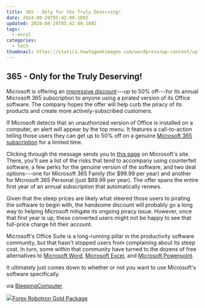 ```yaml
---
title: 365 - Only for the Truly Deserving!
date: 2024-08-28T05:42:00.189Z
updated: 2024-08-29T05:42:00.189Z
tags:
  - excel
categories:
  - tech
thumbnail: https://static1.howtogeekimages.com/wordpress/wp-content/uploads/2021/12/349e6b44.png
---
```


## 365 - Only for the Truly Deserving!

Microsoft is offering an [impressive discount](https://www.bleepingcomputer.com/news/microsoft/microsoft-offers-50-percent-subscription-discounts-to-office-pirates/)\---up to 50% off---for its annual Microsoft 365 subscription to anyone using a pirated version of its Office software. The company hopes the offer will help curb the piracy of its products and create more actively-subscribed customers.

 If Microsoft detects that an unauthorized version of Office is installed on a computer, an alert will appear by the top menu. It features a call-to-action telling those users they can get up to 50% off on a genuine [Microsoft 365 subscription](https://www.reviewgeek.com/72454/microsoft-office-vs-microsoft-365-which-one-should-you-buy/) for a limited time.

 Clicking through the message sends you to [this page](https://www.microsoft.com/en-US/microsoft-365/buy/get-genuine-b?) on Microsoft's site. There, you'll see a list of the risks that tend to accompany using counterfeit software, a few perks for the genuine version of the software, and two deal options---one for Microsoft 365 Family (for $99.99 per year) and another for Microsoft 365 Personal (just $69.99 per year). The offer spans the entire first year of an annual subscription that automatically renews.

 Given that the steep prices are likely what steered those users to pirating the software to begin with, the handsome discount will probably go a long way to helping Microsoft mitigate its ongoing piracy issue. However, once that first year is up, these converted users might not be happy to see that full-price charge hit their account.

 Microsoft's Office Suite is a long-running pillar in the productivity software community, but that hasn't stopped users from complaining about its steep cost. In turn, some within that community have turned to the dozens of free alternatives to [Microsoft Word](https://www.reviewgeek.com/39932/the-best-free-microsoft-word-alternatives/), [Microsoft Excel](https://www.reviewgeek.com/42195/the-best-free-microsoft-excel-alternatives/), and [Microsoft Powerpoint](https://www.reviewgeek.com/93099/the-best-free-microsoft-powerpoint-alternatives/).

 It ultimately just comes down to whether or not you want to use Microsoft's software specifically.

 via [BleepingComputer](https://www.bleepingcomputer.com/news/microsoft/microsoft-offers-50-percent-subscription-discounts-to-office-pirates/)

<ins class="adsbygoogle"
     style="display:block"
     data-ad-format="autorelaxed"
     data-ad-client="ca-pub-7571918770474297"
     data-ad-slot="1223367746"></ins>



<ins class="adsbygoogle"
     style="display:block"
     data-ad-client="ca-pub-7571918770474297"
     data-ad-slot="8358498916"
     data-ad-format="auto"
     data-full-width-responsive="true"></ins>



<!-- affiliate ads begin -->
<a href="https://secure.2checkout.com/order/checkout.php?PRODS=4727541&QTY=1&AFFILIATE=108875&CART=1"><img src="https://secure.avangate.com/images/merchant/5f4f7141b65a730b4efb0e0d51f63e94/products/copy_copy_forexrobotronbox.gif" border="0">Forex Robotron Gold Package</a>
<!-- affiliate ads end -->